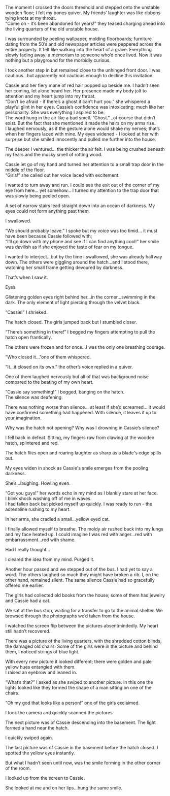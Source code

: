 The moment I crossed the doors threshold and stepped onto the unstable wooden floor; I felt my bones quiver. My friends’ laughter was like ribbons tying knots at my throat.  
“Come on - it’s been abandoned for years!” they teased charging ahead into the living quarters of the old unstable house. 

I was surrounded by peeling wallpaper, molding floorboards; furniture dating from the 50’s and old newspaper articles were peppered across the entire property. It felt like walking into the heart of a grave. Everything slowly fading away; a memoriam to someone who’d once lived. Now it was nothing but a playground for the morbidly curious.  

I took another step in but remained close to the unhinged front door. I was cautious...but apparently not cautious enough to decline this invitation. 

Cassie and her fiery mane of red hair popped up beside me. I hadn’t seen her coming, let alone heard her. Her presence made my body jolt to attention and my heart jump into my throat.  
“Don’t be afraid - if there’s a ghost it can’t hurt you.” she whispered a playful glint in her eyes. Cassie’s confidence was intoxicating; much like her personality. She was everything I aspired to be.   
The word hung in the air like a bad smell. “Ghost.”...of course that didn’t exist. But the fact that she mentioned it made the hairs on my arms rise.  
I laughed nervously, as if the gesture alone would shake my nerves; that’s when her fingers laced with mine. My eyes widened - I looked at her with surprise but she smiled innocently and pulled me further into the house. 

The deeper I ventured… the thicker the air felt. I was being crushed beneath my fears and the musky smell of rotting wood. 

Cassie let go of my hand and turned her attention to a small trap door in the middle of the floor.  
“Girls!” she called out her voice laced with excitement.

I wanted to turn away and run. I could see the exit out of the corner of my eye from here… yet somehow… I turned my attention to the trap door that was slowly being peeled open.

A set of narrow stairs lead straight down into an ocean of darkness. My eyes could not form anything past them. 

I swallowed.

“We should probably leave.” I spoke but my voice was too timid… it must have been because Cassie followed with;  
“I’ll go down with my phone and see if I can find anything cool!” her smile was devilish as if she enjoyed the taste of fear on my tongue.

I wanted to interject...but by the time I swallowed, she was already halfway down. The others were giggling around the hatch...and I stood there, watching her small frame getting devoured by darkness.

That’s when I saw it.

Eyes.

Glistening golden eyes right behind her...in the corner...swimming in the dark. The only element of light piercing through the velvet black.

“Cassie!” I shrieked.

The hatch closed. The girls jumped back but I stumbled closer.

“There’s something in there!” I begged my fingers attempting to pull the hatch open frantically. 

The others were frozen and for once...I was the only one breathing courage.  


“Who closed it…”one of them whispered.

“It...it closed on its own.” the other’s voice replied in a quiver.

One of them laughed nervously but all of that was background noise compared to the beating of my own heart.  


“Cassie say something!” I begged, banging on the hatch.   
The silence was deafening. 

There was nothing worse than silence… at least if she’d screamed… it would have confirmed something had happened. With silence, it leaves it up to your imagination. 

Why was the hatch not opening? Why was I drowning in Cassie’s silence?

I fell back in defeat. Sitting, my fingers raw from clawing at the wooden hatch, splintered and red. 

The hatch flies open and roaring laughter as sharp as a blade's edge spills out.

My eyes widen in shock as Cassie's smile emerges from the pooling darkness.

She’s...laughing. Howling even.

“Got you guys!” her words echo in my mind as I blankly stare at her face.   
I blink shock washing off of me in waves.  
I had fallen back but picked myself up quickly. I was ready to run - the adrenaline rushing to my heart. 

In her arms, she cradled a small...yellow eyed cat.  


I finally allowed myself to breathe. The moldy air rushed back into my lungs and my face heated up. I could imagine I was red with anger...red with embarrassment...red with shame. 

Had I really thought…

I cleared the idea from my mind. Purged it.

Another hour passed and we stepped out of the bus. I had yet to say a word. The others laughed so much they might have broken a rib. I, on the other hand, remained silent. The same silence Cassie had so gracefully offered me earlier.  


The girls had collected old books from the house; some of them had jewelry and Cassie had a cat.

We sat at the bus stop, waiting for a transfer to go to the animal shelter. We browsed through the photographs we’d taken from the house.

I watched the screen flip between the pictures absentmindedly. My heart still hadn’t recovered.

There was a picture of the living quarters, with the shredded cotton blinds, the damaged old chairs. Some of the girls were in the picture and behind them, I noticed strings of blue light.

With every new picture it looked different; there were golden and pale yellow hues entangled with them.  
I raised an eyebrow and leaned in.

“What’s that?” I asked as she swiped to another picture. In this one the lights looked like they formed the shape of a man sitting on one of the chairs.

“Oh my god that looks like a person!” one of the girls exclaimed. 

I took the camera and quickly scanned the pictures.

The next picture was of Cassie descending into the basement. The light formed a hand near the hatch.

I quickly swiped again.

The last picture was of Cassie in the basement before the hatch closed. I spotted the yellow eyes instantly.

But what I hadn’t seen until now, was the smile forming in the other corner of the room. 

I looked up from the screen to Cassie.

She looked at me and on her lips...hung the same smile.